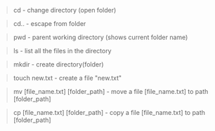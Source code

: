 
>cd - change directory (open folder)

>cd.. - escape from folder

>pwd - parent working directory (shows current folder name)

>ls - list all the files in the directory 

>mkdir - create directory(folder)

>touch new.txt - create a file "new.txt"

>mv [file_name.txt] [folder_path] - move a file [file_name.txt] to path [folder_path]

>cp [file_name.txt] [folder_path] - copy a file [file_name.txt] to path [folder_path]